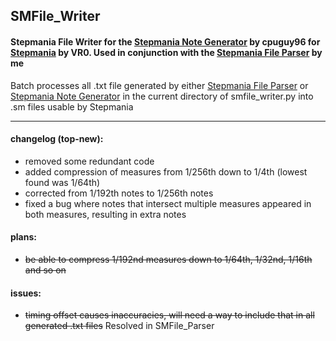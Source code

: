 ## SMFile_Writer
#### Stepmania File Writer for the [Stepmania Note Generator](https://github.com/cpuguy96/stepmania-note-generator) by cpuguy96 for [Stepmania](https://github.com/stepmania/stepmania/wiki/sm) by VR0. Used in conjunction with the [Stepmania File Parser](https://github.com/jhaco/SMFile_Parser) by me

Batch processes all .txt file generated by either [Stepmania File Parser](https://github.com/jhaco/SMFile_Parser) or [Stepmania Note Generator](https://github.com/cpuguy96/stepmania-note-generator) in the current directory of smfile_writer.py into .sm files usable by Stepmania

---

#### changelog (top-new):
- removed some redundant code
- added compression of measures from 1/256th down to 1/4th (lowest found was 1/64th)
- corrected from 1/192th notes to 1/256th notes
- fixed a bug where notes that intersect multiple measures appeared in both measures, resulting in extra notes

#### plans:
- ~~be able to compress 1/192nd measures down to 1/64th, 1/32nd, 1/16th and so on~~

#### issues:
- ~~timing offset causes inaccuracies, will need a way to include that in all generated .txt files~~ Resolved in SMFile_Parser
